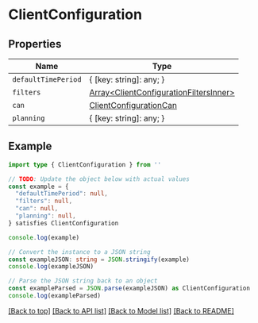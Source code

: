 
# ClientConfiguration


## Properties

Name | Type
------------ | -------------
`defaultTimePeriod` | { [key: string]: any; }
`filters` | [Array&lt;ClientConfigurationFiltersInner&gt;](ClientConfigurationFiltersInner.md)
`can` | [ClientConfigurationCan](ClientConfigurationCan.md)
`planning` | { [key: string]: any; }

## Example

```typescript
import type { ClientConfiguration } from ''

// TODO: Update the object below with actual values
const example = {
  "defaultTimePeriod": null,
  "filters": null,
  "can": null,
  "planning": null,
} satisfies ClientConfiguration

console.log(example)

// Convert the instance to a JSON string
const exampleJSON: string = JSON.stringify(example)
console.log(exampleJSON)

// Parse the JSON string back to an object
const exampleParsed = JSON.parse(exampleJSON) as ClientConfiguration
console.log(exampleParsed)
```

[[Back to top]](#) [[Back to API list]](../README.md#api-endpoints) [[Back to Model list]](../README.md#models) [[Back to README]](../README.md)


